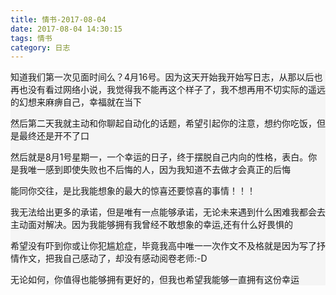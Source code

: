 ```yaml
---
title: 情书-2017-08-04
date: 2017-08-04 14:30:15
tags: 情书
category: 日志
---
```

<div style="background: #f5f5f5;">
知道我们第一次见面时间么？4月16号。因为这天开始我开始写日志，从那以后也再也没有看过网络小说，我觉得我不能再这个样子了，我不想再用不切实际的遥远的幻想来麻痹自己，幸福就在当下

然后第二天我就主动和你聊起自动化的话题，希望引起你的注意，想约你吃饭，但是最终还是开不了口

然后就是8月1号星期一，一个幸运的日子，终于摆脱自己内向的性格，表白。你是我唯一感到即使失败也不后悔的人，因为我知道不去做才会真正的后悔

能同你交往，是比我能想象的最大的惊喜还要惊喜的事情！！！

我无法给出更多的承诺，但是唯有一点能够承诺，无论未来遇到什么困难我都会去主动面对解决。因为我能够拥有我曾经不敢想象的幸运,还有什么好畏惧的

希望没有吓到你或让你犯尴尬症，毕竟我高中唯一一次作文不及格就是因为写了抒情作文，把我自己感动了，却没有感动阅卷老师:-D

无论如何，你值得也能够拥有更好的，但我也希望我能够一直拥有这份幸运
</div>

